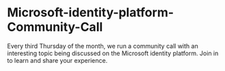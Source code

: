 # Microsoft-identity-platform-Community-Call
Every third Thursday of the month, we run a community call with an interesting topic being discussed on the Microsoft identity platform. Join in to learn and share your experience.
